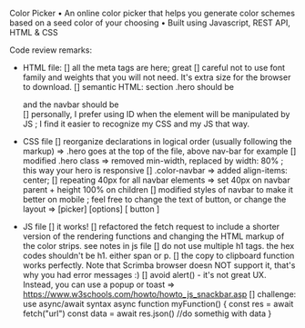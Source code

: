Color Picker
• An online color picker that helps you generate color schemes based on a seed color of your choosing
• Built using Javascript, REST API, HTML & CSS


Code review remarks:
- HTML file:
[] all the meta tags are here; great
[] careful not to use font family and weights that you will not need. It's extra size for the browser to download.
[] semantic HTML: section .hero should be <main> and the navbar should be <nav>
[] personally, I prefer using ID when the element will be manipulated by JS ; I find it easier to recognize my CSS and my JS that way.

- CSS file
[] reorganize declarations in logical order (usually following the markup) => .hero goes at the top of the file, above nav-bar for example
[] modified .hero class => removed min-width, replaced by width: 80% ; this way your hero is responsive
[] .color-navbar => added align-items: center;
[] repeating 40px for all navbar elements => set 40px on navbar parent + height 100% on children 
[] modified styles of navbar to make it better on mobile ; feel free to change the text of button, or change the layout =>
   [picker] [options]
   [     button     ]

- JS file
[] it works! 
[] refactored the fetch request to include a shorter version of the rendering functions and changing the  HTML markup of the color strips. see notes in js file
[] do not use multiple h1 tags. the hex codes shouldn't be h1. either span or p. 
[] the copy to clipboard function works perfectly. Note that Scrimba browser doesn NOT support it, that's why you had error messages :)
[] avoid alert() - it's not great UX. Instead, you can use a popup or toast => https://www.w3schools.com/howto/howto_js_snackbar.asp
[] challenge: use async/await syntax
   async function myFunction() {
    const res = await fetch("url")
    const data = await res.json()
    //do somethig with data
    }
